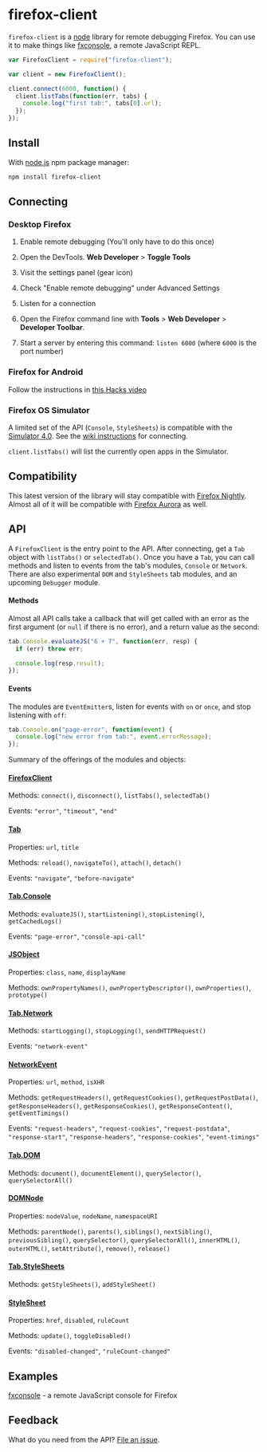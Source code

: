 # firefox-client
`firefox-client` is a [node](nodejs.org) library for remote debugging Firefox. You can use it to make things like [fxconsole](https://github.com/harthur/fxconsole), a remote JavaScript REPL.

```javascript
var FirefoxClient = require("firefox-client");

var client = new FirefoxClient();

client.connect(6000, function() {
  client.listTabs(function(err, tabs) {
    console.log("first tab:", tabs[0].url);
  });
});
```

## Install
With [node.js](http://nodejs.org/) npm package manager:

```bash
npm install firefox-client
```

## Connecting

### Desktop Firefox
1. Enable remote debugging (You'll only have to do this once)
 1. Open the DevTools. **Web Developer** > **Toggle Tools**
 2. Visit the settings panel (gear icon)
 3. Check "Enable remote debugging" under Advanced Settings

2. Listen for a connection
 1. Open the Firefox command line with **Tools** > **Web Developer** > **Developer Toolbar**.
 2. Start a server by entering this command: `listen 6000` (where `6000` is the port number)

### Firefox for Android
Follow the instructions in [this Hacks video](https://www.youtube.com/watch?v=Znj_8IFeTVs)

### Firefox OS Simulator
A limited set of the API (`Console`, `StyleSheets`) is compatible with the [Simulator 4.0](https://addons.mozilla.org/en-US/firefox/addon/firefox-os-simulator/). See the [wiki instructions](https://github.com/harthur/firefox-client/wiki/Firefox-OS-Simulator-Instructions) for connecting.

`client.listTabs()` will list the currently open apps in the Simulator.

## Compatibility

This latest version of the library will stay compatible with [Firefox Nightly](http://nightly.mozilla.org/). Almost all of it will be compatible with [Firefox Aurora](http://www.mozilla.org/en-US/firefox/aurora/) as well.

## API

A `FirefoxClient` is the entry point to the API. After connecting, get a `Tab` object with `listTabs()` or `selectedTab()`. Once you have a `Tab`, you can call methods and listen to events from the tab's modules, `Console` or `Network`. There are also experimental `DOM` and `StyleSheets` tab modules, and an upcoming `Debugger` module.

#### Methods
Almost all API calls take a callback that will get called with an error as the first argument (or `null` if there is no error), and a return value as the second:

```javascript
tab.Console.evaluateJS("6 + 7", function(err, resp) {
  if (err) throw err;

  console.log(resp.result);
});
```

#### Events

The modules are `EventEmitter`s, listen for events with `on` or `once`, and stop listening with `off`:

```javascript
tab.Console.on("page-error", function(event) {
  console.log("new error from tab:", event.errorMessage);
});
```

Summary of the offerings of the modules and objects:

#### [FirefoxClient](http://github.com/harthur/firefox-client/wiki/FirefoxClient)
Methods: `connect()`, `disconnect()`, `listTabs()`, `selectedTab()`

Events: `"error"`, `"timeout"`, `"end"`

#### [Tab](https://github.com/harthur/firefox-client/wiki/Tab)
Properties: `url`, `title`

Methods: `reload()`, `navigateTo()`, `attach()`, `detach()`

Events: `"navigate"`, `"before-navigate"`

#### [Tab.Console](https://github.com/harthur/firefox-client/wiki/Console)
Methods: `evaluateJS()`, `startListening()`, `stopListening()`, `getCachedLogs()`

Events: `"page-error"`, `"console-api-call"`

#### [JSObject](https://github.com/harthur/firefox-client/wiki/JSObject)
Properties: `class`, `name`, `displayName`

Methods: `ownPropertyNames()`, `ownPropertyDescriptor()`, `ownProperties()`, `prototype()`

#### [Tab.Network](https://github.com/harthur/firefox-client/wiki/Network)
Methods: `startLogging()`, `stopLogging()`, `sendHTTPRequest()`

Events: `"network-event"`

#### [NetworkEvent](https://github.com/harthur/firefox-client/wiki/NetworkEvent)
Properties: `url`, `method`, `isXHR`

Methods: `getRequestHeaders()`, `getRequestCookies()`, `getRequestPostData()`, `getResponseHeaders()`, `getResponseCookies()`, `getResponseContent()`, `getEventTimings()`

Events: `"request-headers"`, `"request-cookies"`, `"request-postdata"`, `"response-start"`, `"response-headers"`, `"response-cookies"`, `"event-timings"`

#### [Tab.DOM](https://github.com/harthur/firefox-client/wiki/DOM)
Methods: `document()`, `documentElement()`, `querySelector()`, `querySelectorAll()`

#### [DOMNode](https://github.com/harthur/firefox-client/wiki/DOMNode)
Properties: `nodeValue`, `nodeName`, `namespaceURI`

Methods: `parentNode()`, `parents()`, `siblings()`, `nextSibling()`, `previousSibling()`, `querySelector()`, `querySelectorAll()`, `innerHTML()`, `outerHTML()`, `setAttribute()`, `remove()`, `release()`

#### [Tab.StyleSheets](https://github.com/harthur/firefox-client/wiki/StyleSheets)
Methods: `getStyleSheets()`, `addStyleSheet()`

#### [StyleSheet](https://github.com/harthur/firefox-client/wiki/StyleSheet)
Properties: `href`, `disabled`, `ruleCount`

Methods: `update()`, `toggleDisabled()`

Events: `"disabled-changed"`, `"ruleCount-changed"`

## Examples

[fxconsole](https://github.com/harthur/fxconsole) - a remote JavaScript console for Firefox

## Feedback

What do you need from the API? [File an issue](https://github.com/harthur/firefox-client/issues/new).
